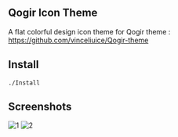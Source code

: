 ## Qogir Icon Theme
A flat colorful design icon theme for Qogir theme : https://github.com/vinceliuice/Qogir-theme

## Install

`./Install` 

## Screenshots
![1](https://github.com/vinceliuice/Qogir-icon-theme/blob/master/preview_01.png?raw=true)
![2](https://github.com/vinceliuice/Qogir-icon-theme/blob/master/preview_02.png?raw=true)
